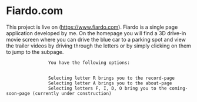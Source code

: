 # Fiardo.com

This project is live on (https://www.fiardo.com).
Fiardo is a single page application developed by me.
On the homepage you will find a 3D drive-in movie screen where you can drive the blue car to a parking spot and view the trailer videos by driving through the letters or by simply clicking on them to jump to the subpage.
               
                    You have the following options:

              
                    Selecting letter R brings you to the record-page
                    Selecting letter A brings you to the about-page
                    Selecting letters F, I, D, O bring you to the coming-soon-page (currently under construction)
                
